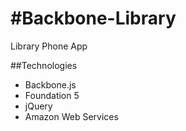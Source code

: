 #Backbone-Library
================

Library Phone App

##Technologies
- Backbone.js
- Foundation 5
- jQuery
- Amazon Web Services
